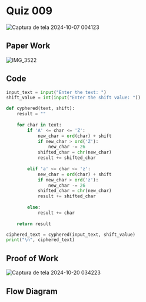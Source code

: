 # Quiz 009

![Captura de tela 2024-10-07 004123](https://github.com/user-attachments/assets/643bc866-ea92-4993-9d38-52abfda7ad5a)

## Paper Work

![IMG_3522](https://github.com/user-attachments/assets/4834fa3c-9dd7-4760-9171-1c1113656eb2)


## Code

```py
input_text = input("Enter the text: ")
shift_value = int(input("Enter the shift value: "))

def cyphered(text, shift):
    result = ""
    
    for char in text:
        if 'A' <= char <= 'Z':
            new_char = ord(char) + shift
            if new_char > ord('Z'):
                new_char -= 26
            shifted_char = chr(new_char)
            result += shifted_char
        
        elif 'a' <= char <= 'z':
            new_char = ord(char) + shift
            if new_char > ord('z'):
                new_char -= 26
            shifted_char = chr(new_char)
            result += shifted_char
            
        else:
            result += char
    
    return result

ciphered_text = cyphered(input_text, shift_value)
print("\n", ciphered_text)

```

## Proof of Work

![Captura de tela 2024-10-20 034223](https://github.com/user-attachments/assets/9c018b02-1985-482a-8234-d9e3d75185b8)

## Flow Diagram




